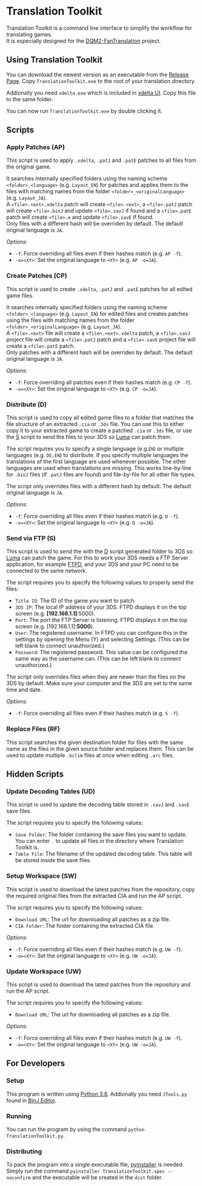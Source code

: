 # Translation Toolkit
Translation Toolkit is a command line interface to simplify the workflow for translating games.  
It is especially designed for the [DQM2-FanTranslation](https://github.com/Ich73/DQM2-FanTranslation) project.

## Using Translation Toolkit
You can download the newest version as an executable from the [Release Page](https://github.com/Ich73/TranslationToolkit/releases/latest). Copy `TranslationToolkit.exe` to the root of your translation directory.  

Addionally you need `xdelta.exe` which is included in [xdelta UI](http://www.romhacking.net/utilities/598/). Copy this file to the same folder.
  
You can now run `TranslationToolkit.exe` by double clicking it.


## Scripts
### Apply Patches (AP)
This script is used to apply `.xdelta`, `.patJ` and `.patE` patches to all files from the original game.  
  
It searches internally specified folders using the naming scheme `<folder>_<language>` (e.g. `Layout_EN`) for patches and applies them to the files with matching names from the folder `<folder>_<originalLanguage>` (e.g. `Layout_JA`).  
A `<file>.<ext>.xdelta` patch will create `<file>.<ext>`, a `<file>.patJ` patch will create `<file>.binJ` and update `<file>.savJ` if found and a `<file>.patE` patch will create `<file>.e` and update `<file>.savE` if found.  
Only files with a different hash will be overriden by default. The default original language is `JA`.  
  
_Options:_
  * `-f`: Force overriding all files even if their hashes match (e.g. `AP -f`).
  * `-o=<XY>`: Set the original language to `<XY>` (e.g. `AP -o=JA`).

### Create Patches (CP)
This script is used to create `.xdelta`, `.patJ` and `.patE` patches for all edited game files.  
  
It searches internally specified folders using the naming scheme `<folder>_<language>` (e.g. `Layout_EN`) for edited files and creates patches using the files with matching names from the folder `<folder>_<originalLanguage>` (e.g. `Layout_JA`).  
A `<file>.<ext>` file will create a `<file>.<ext>.xdelta` patch, a `<file>.savJ` project file will create a `<file>.patJ` patch and a `<file>.savE` project file will create a `<file>.patE` patch.  
Only patches with a different hash will be overriden by default. The default original language is `JA`.  

_Options:_
  * `-f`: Force overriding all patches even if their hashes match (e.g. `CP -f`).
  * `-o=<XY>`: Set the original language to `<XY>` (e.g. `CP -o=JA`).

### Distribute (D)
This script is used to copy all edited game files to a folder that matches the file structure of an extracted `.cia` or `.3ds` file. You can use this to either copy it to your extracted game to create a patched `.cia` or `.3ds` file, or use the [S](#send-via-ftp-s) script to send the files to your 3DS so [Luma](https://github.com/LumaTeam/Luma3DS) can patch them.  
  
The script requires you to specify a single language (e.g.`EN`) or multiple languages (e.g. `DE,EN`) to distribute. If you specify multiple languages the translations of the first language are used whenever possible. The other languages are used when translations are missing. This works line-by-line for `.binJ` files (if `.patJ` files are found) and file-by-file for all other file types.  
  
The script only overrides files with a different hash by default. The default original language is `JA`.

_Options:_
  * `-f`: Force overriding all files even if their hashes match (e.g. `D -f`).
  * `-o=<XY>`: Set the original language to `<XY>` (e.g. `D -o=JA`).

### Send via FTP (S)
This script is used to send the with the [D](#distribute-d) script generated folder to 3DS so [Luma](https://github.com/LumaTeam/Luma3DS) can patch the game. For this to work your 3DS needs a FTP Server application, for example [FTPD](https://github.com/mtheall/), and your 3DS and your PC need to be connected to the same network.  
  
The script requires you to specify the following values to properly send the files:
  * `Title ID`: The ID of the game you want to patch.
  * `3DS IP`: The local IP address of your 3DS. FTPD displays it on the top screen (e.g. **[192.168.1.1]**:5000).
  * `Port`: The port the FTP Server is listening. FTPD displays it on the top screen (e.g. [192.168.1.1]:**5000**).
  * `User`: The registered username. In FTPD you can configure this in the settings by opening the Menu (Y) and selecting Settings. (This can be left blank to connect unauthorized.)
  * `Password`: The registered password. This value can be configured the same way as the username can. (This can be left blank to connect unauthorized.)

The script only overrides files when they are newer than the files on the 3DS by default. Make sure your computer and the 3DS are set to the same time and date.  
  
_Options:_
  * `-f`: Force overriding all files even if their hashes match (e.g. `S -f`).

### Replace Files (RF)
This script searches the given destination folder for files with the same name as the files in the given source folder and replaces them. This can be used to update multiple `.bclim` files at once when editing `.arc` files.


## Hidden Scripts
### Update Decoding Tables (UD)
This script is used to update the decoding table stored in `.savJ` and `.savE` save files.  
  
The script requires you to specify the following values:
  * `Save Folder`: The folder containing the save files you want to update. You can enter `.` to update all files in the directory where Translation Toolkit is.
  * `Table File`: The filename of the updated decoding table. This table will be stored inside the save files.

### Setup Workspace (SW)
This script is used to download the latest patches from the repository, copy the required original files from the extracted CIA and run the AP script.
  
The script requires you to specify the following values:
  * `Download URL`: The url for downloading all patches as a zip file.
  * `CIA Folder`: The folder containing the extracted CIA file.

_Options:_
  * `-f`: Force overriding all files even if their hashes match (e.g. `UW -f`).
  * `-o=<XY>`: Set the original language to `<XY>` (e.g. `UW -o=JA`).

### Update Workspace (UW)
This script is used to download the latest patches from the repository and run the AP script.
  
The script requires you to specify the following values:
  * `Download URL`: The url for downloading all patches as a zip file.

_Options:_
  * `-f`: Force overriding all files even if their hashes match (e.g. `UW -f`).
  * `-o=<XY>`: Set the original language to `<XY>` (e.g. `UW -o=JA`).


## For Developers
### Setup
This program is written using [Python 3.8](https://www.python.org/downloads/release/python-383/). Addionally you need `JTools.py` found in [BinJ Editor](https://github.com/Ich73/BinJEditor).

### Running
You can run the program by using the command `python TranslationToolkit.py`.

### Distributing
To pack the program into a single executable file, [pyinstaller](http://www.pyinstaller.org/) is needed. Simply run the command `pyinstaller TranslationToolkit.spec --noconfirm` and the executable will be created in the `dist` folder.

